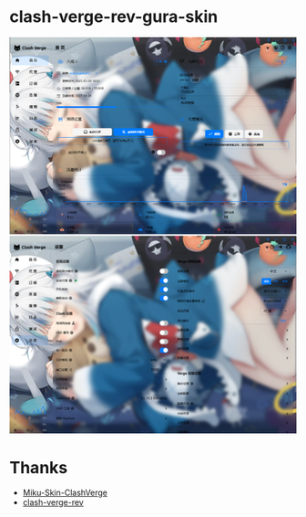 # clash-verge-rev-gura-skin 

![截图](./screenshots/index.png)  
![截图](./screenshots/setting.png)

# Thanks
* [Miku-Skin-ClashVerge](https://github.com/Duke486/Miku-Skin-ClashVerge)
* [clash-verge-rev](https://github.com/clash-verge-rev/clash-verge-rev)